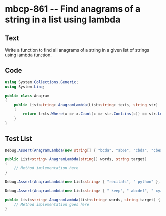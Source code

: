 # mbcp-861 -- Find anagrams of a string in a list using lambda

## Text

Write a function to find all anagrams of a string in a given list of strings using lambda function.

## Code

```csharp
using System.Collections.Generic;
using System.Linq;

public class Anagram
{
    public List<string> AnagramLambda(List<string> texts, string str)
    {
        return texts.Where(x => x.Count(c => str.Contains(c)) == str.Length && str.Length == x.Length && x.All(c => str.Count(d => d == c) == x.Count(d => d == c)).ToList()).ToList();
    }
}
```

## Test List

```csharp
Debug.Assert(AnagramLambda(new string[] { "bcda", "abce", "cbda", "cbea", "adcb" }, "abcd").SequenceEqual(new List<string> { "bcda", "cbda", "adcb" }));

public List<string> AnagramLambda(string[] words, string target)
{
    // Method implementation here
}
```

```csharp
Debug.Assert(AnagramLambda(new List<string> { "recitals", " python" }, "articles").SequenceEqual(new List<string> { "recitals" }));
```

```csharp
Debug.Assert(AnagramLambda(new List<string> { " keep", " abcdef", " xyz" }, " peek").SequenceEqual(new List<string> { " keep" }));

public List<string> AnagramLambda(List<string> words, string target) {
    // Method implementation goes here
}
```
